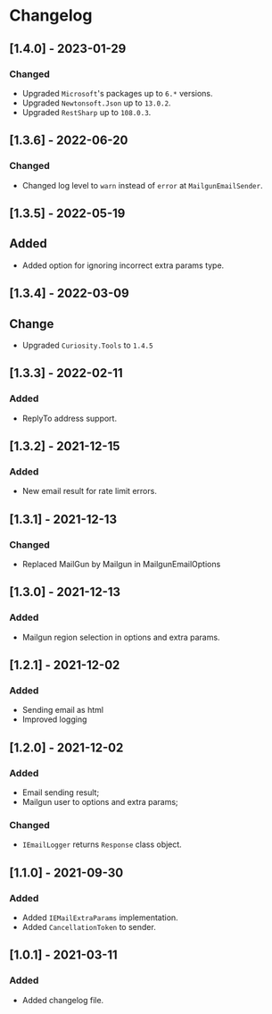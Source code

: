 # Changelog

## [1.4.0] - 2023-01-29

### Changed

- Upgraded `Microsoft`'s packages up to `6.*` versions.
- Upgraded `Newtonsoft.Json` up to `13.0.2`.
- Upgraded `RestSharp` up to `108.0.3`.

## [1.3.6] - 2022-06-20

### Changed

- Changed log level to `warn` instead of `error` at `MailgunEmailSender`.

## [1.3.5] - 2022-05-19

## Added

- Added option for ignoring incorrect extra params type.

## [1.3.4] - 2022-03-09

## Change

- Upgraded `Curiosity.Tools` to `1.4.5`

## [1.3.3] - 2022-02-11

### Added

- ReplyTo address support.

## [1.3.2] - 2021-12-15

### Added

- New email result for rate limit errors.

## [1.3.1] - 2021-12-13

### Changed

- Replaced MailGun by Mailgun in MailgunEmailOptions

## [1.3.0] - 2021-12-13

### Added

- Mailgun region selection in options and extra params.

## [1.2.1] - 2021-12-02

### Added

- Sending email as html
- Improved logging

## [1.2.0] - 2021-12-02

### Added

- Email sending result;
- Mailgun user to options and extra params;

### Changed

- `IEmailLogger` returns `Response` class object.

## [1.1.0] - 2021-09-30

### Added

- Added `IEMailExtraParams` implementation.
- Added `CancellationToken` to sender.

## [1.0.1] - 2021-03-11

### Added

- Added changelog file.
